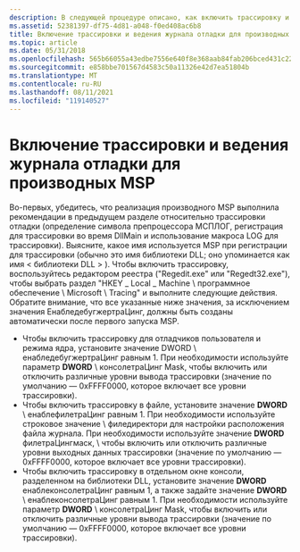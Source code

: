 ```yaml
---
description: В следующей процедуре описано, как включить трассировку и ведение журнала отладки.
ms.assetid: 52381397-df75-4d81-a048-f0ed408ac6b8
title: Включение трассировки и ведения журнала отладки для производных MSP
ms.topic: article
ms.date: 05/31/2018
ms.openlocfilehash: 565b66055a43edbe7556e640f8e368aab84fab206bced431c22578a7e21a94ce
ms.sourcegitcommit: e858bbe701567d4583c50a11326e42d7ea51804b
ms.translationtype: MT
ms.contentlocale: ru-RU
ms.lasthandoff: 08/11/2021
ms.locfileid: "119140527"
---
```

# <a name="how-to-enable-debug-tracinglogging-for-derived-msps"></a>Включение трассировки и ведения журнала отладки для производных MSP

Во-первых, убедитесь, что реализация производного MSP выполнила рекомендации в предыдущем разделе относительно трассировки отладки (определение символа препроцессора МСПЛОГ, регистрация для трассировки во время DllMain и использование макроса LOG для трассировки). Выясните, какое имя используется MSP при регистрации для трассировки (обычно это имя библиотеки DLL; оно упоминается как имя &lt; библиотеки DLL &gt; ). Чтобы включить трассировку, воспользуйтесь редактором реестра ("Regedit.exe" или "Regedt32.exe"), чтобы выбрать раздел "HKEY \_ Local \_ Machine \\ программное обеспечение \\ Microsoft \\ Tracing" и выполните следующие действия. Обратите внимание, что все указанные ниже значения, за исключением значения ЕнабледебугжертраЦинг, должны быть созданы автоматически после первого запуска MSP.

-   Чтобы включить трассировку для отладчиков пользователя и режима ядра, установите  значение DWORD <dll name> \\ енабледебугжертраЦинг равным 1. При необходимости используйте параметр **DWORD** <dll name> \\ консолетраЦинг Mask, чтобы включить или отключить различные уровни вывода трассировки (значение по умолчанию — 0xFFFF0000, которое включает все уровни трассировки).
-   Чтобы включить трассировку в файле, установите значение **DWORD** <dll name> \\ енаблефилетраЦинг равным 1. При необходимости используйте строковое значение <dll name> \\ филедиректори для настройки расположения файла журнала. При необходимости используйте значение **DWORD** филетраЦингмаск, <dll name> \\ чтобы включить или отключить различные уровни выходных данных трассировки (значение по умолчанию — 0xFFFF0000, которое включает все уровни трассировки).
-   Чтобы включить трассировку в отдельном окне консоли, разделенном на библиотеки DLL, установите значение **DWORD** енаблеконсолетраЦинг равным 1, а также задайте значение **DWORD** <dll name> \\ енаблеконсолетраЦинг равным 1. При необходимости используйте параметр **DWORD** <dll name> \\ консолетраЦинг Mask, чтобы включить или отключить различные уровни вывода трассировки (значение по умолчанию — 0xFFFF0000, которое включает все уровни трассировки).

 

 



